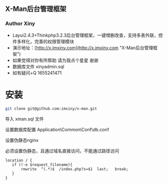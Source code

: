 ## X-Man后台管理框架
### Author  Xiny
+ Layui2.4.3+Thinkphp3.2.3后台管理框架，一键增删改查，支持多表外联，控件多样化，完善的权限管理模块
+ 演示地址：[http://x.imxiny.com](http://x.imxiny.com "X-Man后台管理框架")
+ 如果觉得对你有所帮助 请为我点个星星 谢谢 
+ 数据库文件 xinyadmin.sql
+ 如有疑问+Q 1655241471

# 安装

```bash
git clone git@github.com:imxiny/x-man.git
```

导入 xman.sql 文件

设置数据库配置  Application\Common\Conf\db.conf

设置伪静态nginx

必须设置伪静态，且通过域名直接访问，不能通过路径访问

 ```
location / {
	if (!-e $request_filename){
		rewrite  ^(.*)$  /index.php?s=$1  last;   break;
	}
}
 ```



